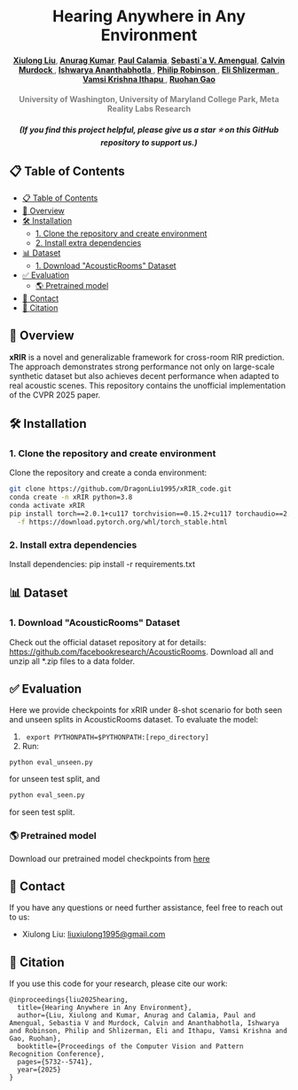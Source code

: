 <h1 align="center">Hearing Anywhere in Any Environment</h1> 
<h4 align="center" style="color:gray">
  <a href="https://dragonliu1995.github.io/" target="_blank">Xiulong Liu</a>,
  <a href="https://anuragkr90.github.io/" target="_blank">Anurag Kumar</a>,
  <a href="https://www.linkedin.com/in/paul-calamia/" target="_blank"> Paul Calamia</a>,
  <a href="https://scholar.google.com/citations?user=UyCazCsAAAAJ&hl=en" target="_blank"> Sebasti`a V. Amengual</a>,
  <a href="https://www.linkedin.com/in/calvinmurdock/" target="_blank"> Calvin Murdock </a>,
  <a href="https://www.ishwarya.me/" target="_blank"> Ishwarya Ananthabhotla </a>,
  <a href="https://www.linkedin.com/in/philrob22/" target="_blank"> Philip Robinson </a>,
  <a href="https://faculty.washington.edu/shlizee/NW/index.html" target="_blank"> Eli Shlizerman </a>,
  <a href="https://www.vamsiithapu.com/" target="_blank"> Vamsi Krishna Ithapu </a>,
  <a href="https://ruohangao.github.io/" target="_blank"> Ruohan Gao </a>
</h4>

<h4 align="center" style="color:gray">
  University of Washington, University of Maryland College Park, Meta Reality Labs Research
</h4>
<h5 align="center"> (If you find this project helpful, please give us a star ⭐ on this GitHub repository to support us.) </h5>

## 📋 Table of Contents
- [📋 Table of Contents](#-table-of-contents)
- [📝 Overview](#-overview)
- [🛠️ Installation](#️-installation)
  - [1. Clone the repository and create environment](#1-clone-the-repository-and-create-environment)
  - [2. Install extra dependencies](#2-install-extra-dependencies)
- [📊 Dataset](#-dataset)
  - [1. Download "AcousticRooms" Dataset](#1-download-AcousticRooms-dataset)
- [✅ Evaluation](#-evaluation)
  - [🌎 Pretrained model](#-pretrained-model)
- [📧 Contact](#-contact)
- [📑 Citation](#-citation)

## 📝 Overview

**xRIR** is a novel and generalizable framework for cross-room RIR prediction. The approach demonstrates strong performance not only on large-scale synthetic dataset but also achieves decent performance when adapted to real acoustic scenes. This repository contains the unofficial implementation of the CVPR 2025 paper.

## 🛠️ Installation

### 1. Clone the repository and create environment
Clone the repository and create a conda environment:
```bash
git clone https://github.com/DragonLiu1995/xRIR_code.git
conda create -n xRIR python=3.8
conda activate xRIR
pip install torch==2.0.1+cu117 torchvision==0.15.2+cu117 torchaudio==2.0.2+cu117 \
  -f https://download.pytorch.org/whl/torch_stable.html
```

### 2. Install extra dependencies
Install dependencies: pip install -r requirements.txt

## 📊 Dataset

### 1. Download "AcousticRooms" Dataset

Check out the official dataset repository at for details: https://github.com/facebookresearch/AcousticRooms. Download all and unzip all *.zip files to a data folder.


## ✅ Evaluation

Here we provide checkpoints for xRIR under 8-shot scenario for both seen and unseen splits in AcousticRooms dataset. To evaluate the model:
1. ``` export PYTHONPATH=$PYTHONPATH:[repo_directory]```
2. Run:

```
python eval_unseen.py
```
for unseen test split, and

```bash
python eval_seen.py
```
for seen test split.

### 🌎 Pretrained model 
Download our pretrained model checkpoints from [here](https://drive.google.com/file/d/12uL5u15gtRtiaLfCjPIN4nEDOVl4tdKi/view?usp=drive_link)

## 📧 Contact

If you have any questions or need further assistance, feel free to reach out to us:

- Xiulong Liu: liuxiulong1995@gmail.com

## 📑 Citation
If you use this code for your research, please cite our work:
```
@inproceedings{liu2025hearing,
  title={Hearing Anywhere in Any Environment},
  author={Liu, Xiulong and Kumar, Anurag and Calamia, Paul and Amengual, Sebastia V and Murdock, Calvin and Ananthabhotla, Ishwarya and Robinson, Philip and Shlizerman, Eli and Ithapu, Vamsi Krishna and Gao, Ruohan},
  booktitle={Proceedings of the Computer Vision and Pattern Recognition Conference},
  pages={5732--5741},
  year={2025}
}
```
